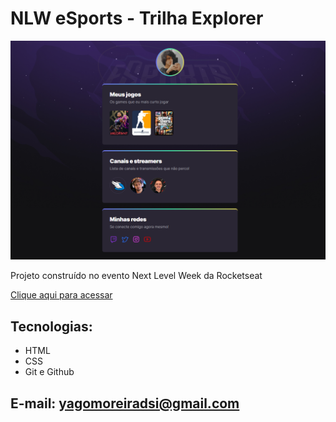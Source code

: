 # NLW eSports - Trilha Explorer

![preview](./.github/preview.png)

Projeto construído no evento Next Level Week da Rocketseat

[Clique aqui para acessar](https://yaguu.github.io/nlw_esports)

## Tecnologias:

- HTML
- CSS
- Git e Github

## E-mail: yagomoreiradsi@gmail.com